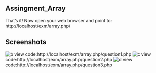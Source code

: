 ## Assingment_Array

 That’s it! Now open your web browser and point to:
http://localhost/exm/array.php/

## Screenshots

![b](https://github.com/mdrafiunislam17/assingment_array/assets/95011589/b9a7ca16-c82a-4e13-a486-723b517f2f91)
view code:http://localhost/exm/array.php/question1.php
![c](https://github.com/mdrafiunislam17/assingment_array/assets/95011589/ddf5dbf5-62e5-4e87-b511-b452a8ff1580)
view code:http://localhost/exm/array.php/question2.php
![d](https://github.com/mdrafiunislam17/assingment_array/assets/95011589/9ee5a4f3-f847-46f3-80fe-bd6b7a396e41)
view code:http://localhost/exm/array.php/question3.php
